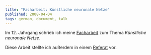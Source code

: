 ```yaml
---
title: "Facharbeit: Künstliche neuronale Netze"
published: 2008-04-04
tags: german, document, talk
---
```


Im 12. Jahrgang schrieb ich meine [Facharbeit](facharbeit-knn.pdf) zum Thema *Künstliche neuronale Netze*.

Diese Arbeit stellte ich außerdem in einem [Referat](referat-knn.pdf) vor.
